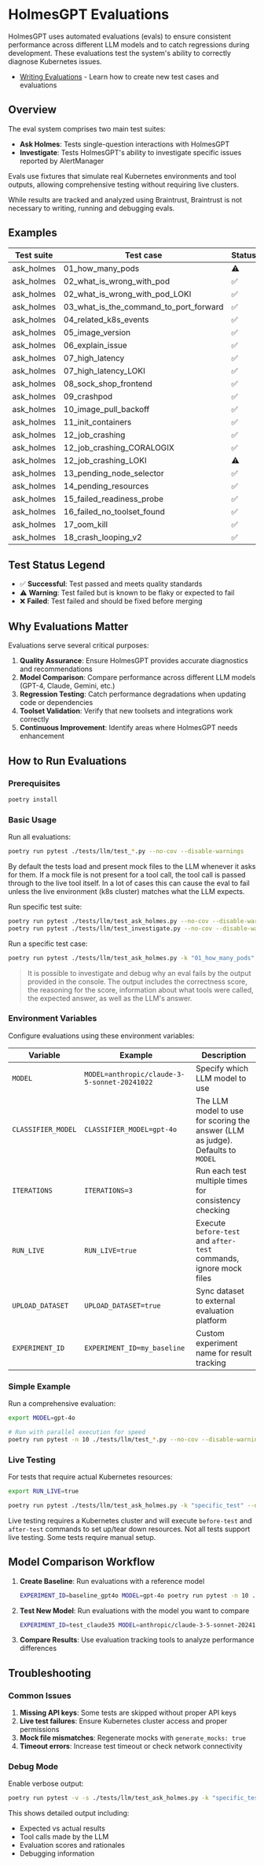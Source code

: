 # HolmesGPT Evaluations

HolmesGPT uses automated evaluations (evals) to ensure consistent performance across different LLM models and to catch regressions during development. These evaluations test the system's ability to correctly diagnose Kubernetes issues.

- [Writing Evaluations](writing.md) - Learn how to create new test cases and evaluations

## Overview

The eval system comprises two main test suites:

- **Ask Holmes**: Tests single-question interactions with HolmesGPT
- **Investigate**: Tests HolmesGPT's ability to investigate specific issues reported by AlertManager

Evals use fixtures that simulate real Kubernetes environments and tool outputs, allowing comprehensive testing without requiring live clusters.

While results are tracked and analyzed using Braintrust, Braintrust is not necessary to writing, running and debugging evals.

## Examples

| Test suite | Test case | Status |
|-----------|-----------|--------|
| ask_holmes | 01_how_many_pods | ⚠️ |
| ask_holmes | 02_what_is_wrong_with_pod | ✅ |
| ask_holmes | 02_what_is_wrong_with_pod_LOKI | ✅ |
| ask_holmes | 03_what_is_the_command_to_port_forward | ✅ |
| ask_holmes | 04_related_k8s_events | ✅ |
| ask_holmes | 05_image_version | ✅ |
| ask_holmes | 06_explain_issue | ✅ |
| ask_holmes | 07_high_latency | ✅ |
| ask_holmes | 07_high_latency_LOKI | ✅ |
| ask_holmes | 08_sock_shop_frontend | ✅ |
| ask_holmes | 09_crashpod | ✅ |
| ask_holmes | 10_image_pull_backoff | ✅ |
| ask_holmes | 11_init_containers | ✅ |
| ask_holmes | 12_job_crashing | ✅ |
| ask_holmes | 12_job_crashing_CORALOGIX | ✅ |
| ask_holmes | 12_job_crashing_LOKI | ⚠️ |
| ask_holmes | 13_pending_node_selector | ✅ |
| ask_holmes | 14_pending_resources | ✅ |
| ask_holmes | 15_failed_readiness_probe | ✅ |
| ask_holmes | 16_failed_no_toolset_found | ✅ |
| ask_holmes | 17_oom_kill | ✅ |
| ask_holmes | 18_crash_looping_v2 | ✅ |

## Test Status Legend

- ✅ **Successful**: Test passed and meets quality standards
- ⚠️ **Warning**: Test failed but is known to be flaky or expected to fail
- ❌ **Failed**: Test failed and should be fixed before merging

## Why Evaluations Matter

Evaluations serve several critical purposes:

1. **Quality Assurance**: Ensure HolmesGPT provides accurate diagnostics and recommendations
2. **Model Comparison**: Compare performance across different LLM models (GPT-4, Claude, Gemini, etc.)
3. **Regression Testing**: Catch performance degradations when updating code or dependencies
4. **Toolset Validation**: Verify that new toolsets and integrations work correctly
5. **Continuous Improvement**: Identify areas where HolmesGPT needs enhancement

## How to Run Evaluations

### Prerequisites

```bash
poetry install
```

### Basic Usage

Run all evaluations:
```bash
poetry run pytest ./tests/llm/test_*.py --no-cov --disable-warnings
```

By default the tests load and present mock files to the LLM whenever it asks for them. If a mock file is not present for a tool call, the tool call is passed through to the live tool itself. In a lot of cases this can cause the eval to fail unless the live environment (k8s cluster) matches what the LLM expects.

Run specific test suite:
```bash
poetry run pytest ./tests/llm/test_ask_holmes.py --no-cov --disable-warnings
poetry run pytest ./tests/llm/test_investigate.py --no-cov --disable-warnings
```

Run a specific test case:
```bash
poetry run pytest ./tests/llm/test_ask_holmes.py -k "01_how_many_pods" --no-cov --disable-warnings
```

> It is possible to investigate and debug why an eval fails by the output provided in the console. The output includes the correctness score, the reasoning for the score, information about what tools were called, the expected answer, as well as the LLM's answer.

### Environment Variables

Configure evaluations using these environment variables:

| Variable | Example | Description |
|----------|---------|-------------|
| `MODEL` | `MODEL=anthropic/claude-3-5-sonnet-20241022` | Specify which LLM model to use |
| `CLASSIFIER_MODEL` | `CLASSIFIER_MODEL=gpt-4o` | The LLM model to use for scoring the answer (LLM as judge). Defaults to `MODEL` |
| `ITERATIONS` | `ITERATIONS=3` | Run each test multiple times for consistency checking |
| `RUN_LIVE` | `RUN_LIVE=true` | Execute `before-test` and `after-test` commands, ignore mock files |
| `UPLOAD_DATASET` | `UPLOAD_DATASET=true` | Sync dataset to external evaluation platform |
| `EXPERIMENT_ID` | `EXPERIMENT_ID=my_baseline` | Custom experiment name for result tracking |

### Simple Example

Run a comprehensive evaluation:
```bash
export MODEL=gpt-4o

# Run with parallel execution for speed
poetry run pytest -n 10 ./tests/llm/test_*.py --no-cov --disable-warnings
```

### Live Testing

For tests that require actual Kubernetes resources:
```bash
export RUN_LIVE=true

poetry run pytest ./tests/llm/test_ask_holmes.py -k "specific_test" --no-cov --disable-warnings
```

Live testing requires a Kubernetes cluster and will execute `before-test` and `after-test` commands to set up/tear down resources. Not all tests support live testing. Some tests require manual setup.

## Model Comparison Workflow

1. **Create Baseline**: Run evaluations with a reference model
   ```bash
   EXPERIMENT_ID=baseline_gpt4o MODEL=gpt-4o poetry run pytest -n 10 ./tests/llm/test_* --no-cov --disable-warnings
   ```

2. **Test New Model**: Run evaluations with the model you want to compare
   ```bash
   EXPERIMENT_ID=test_claude35 MODEL=anthropic/claude-3-5-sonnet-20241022 poetry run pytest -n 10 ./tests/llm/test_*  --no-cov --disable-warnings
   ```

3. **Compare Results**: Use evaluation tracking tools to analyze performance differences

## Troubleshooting

### Common Issues

1. **Missing API keys**: Some tests are skipped without proper API keys
2. **Live test failures**: Ensure Kubernetes cluster access and proper permissions
3. **Mock file mismatches**: Regenerate mocks with `generate_mocks: true`
4. **Timeout errors**: Increase test timeout or check network connectivity

### Debug Mode

Enable verbose output:
```bash
poetry run pytest -v -s ./tests/llm/test_ask_holmes.py -k "specific_test" --no-cov --disable-warnings
```

This shows detailed output including:
- Expected vs actual results
- Tool calls made by the LLM
- Evaluation scores and rationales
- Debugging information

